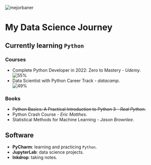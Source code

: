 ![mejorbaner](https://user-images.githubusercontent.com/106767807/171733402-2f997c5d-6137-41d4-9809-b92d11cbfc06.PNG)

# My Data Science Journey

## Currently learning `Python`

### Courses
* Complete Python Developer in 2022: Zero to Mastery - _Udemy_.  
![55%](https://progress-bar.dev/55)
* Data Scientist with Python Career Track - _datacamp_.  
![49%](https://progress-bar.dev/49) 

### Books
* ~~Python Basics: A Practical Introduction to Python 3 - _Real Python_.~~
* Python Crash Course - _Eric Matthes_.
* Statistical Methods for Machine Learning - _Jason Brownlee_.

## Software
* **PyCharm**: learning and practicing `Python`.
* **JupyterLab**: data science projects.
* **Inkdrop**: taking notes.



